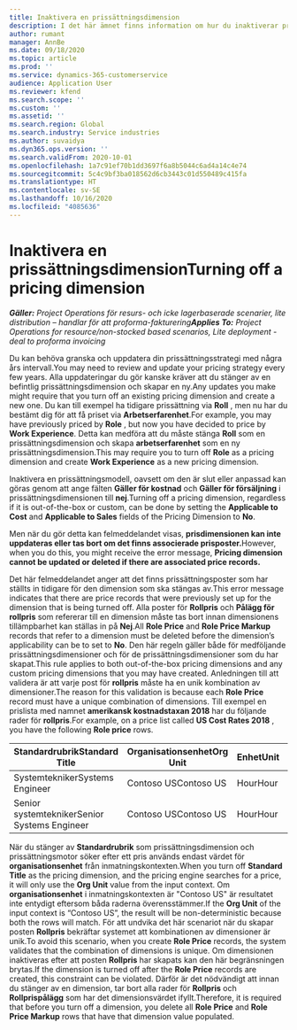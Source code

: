 ```yaml
---
title: Inaktivera en prissättningsdimension
description: I det här ämnet finns information om hur du inaktiverar prissättningsdimensioner.
author: rumant
manager: AnnBe
ms.date: 09/18/2020
ms.topic: article
ms.prod: ''
ms.service: dynamics-365-customerservice
audience: Application User
ms.reviewer: kfend
ms.search.scope: ''
ms.custom: ''
ms.assetid: ''
ms.search.region: Global
ms.search.industry: Service industries
ms.author: suvaidya
ms.dyn365.ops.version: ''
ms.search.validFrom: 2020-10-01
ms.openlocfilehash: 1a7c91ef70b1dd3697f6a8b5044c6ad4a14c4e74
ms.sourcegitcommit: 5c4c9bf3ba018562d6cb3443c01d550489c415fa
ms.translationtype: HT
ms.contentlocale: sv-SE
ms.lasthandoff: 10/16/2020
ms.locfileid: "4085636"
---
```

# <a name="turning-off-a-pricing-dimension"></a><span data-ttu-id="b95ca-103">Inaktivera en prissättningsdimension</span><span class="sxs-lookup"><span data-stu-id="b95ca-103">Turning off a pricing dimension</span></span>

<span data-ttu-id="b95ca-104">_**Gäller:** Project Operations för resurs- och icke lagerbaserade scenarier, lite distribution – handlar för att proforma-fakturering_</span><span class="sxs-lookup"><span data-stu-id="b95ca-104">_**Applies To:** Project Operations for resource/non-stocked based scenarios, Lite deployment - deal to proforma invoicing_</span></span>

<span data-ttu-id="b95ca-105">Du kan behöva granska och uppdatera din prissättningsstrategi med några års intervall.</span><span class="sxs-lookup"><span data-stu-id="b95ca-105">You may need to review and update your pricing strategy every few years.</span></span> <span data-ttu-id="b95ca-106">Alla uppdateringar du gör kanske kräver att du stänger av en befintlig prissättningsdimension och skapar en ny.</span><span class="sxs-lookup"><span data-stu-id="b95ca-106">Any updates you make might require that you turn off an existing pricing dimension and create a new one.</span></span> <span data-ttu-id="b95ca-107">Du kan till exempel ha tidigare prissättning via **Roll** , men nu har du bestämt dig för att få priset via **Arbetserfarenhet**.</span><span class="sxs-lookup"><span data-stu-id="b95ca-107">For example, you may have previously priced by **Role** , but now you have decided to price by **Work Experience**.</span></span> <span data-ttu-id="b95ca-108">Detta kan medföra att du måste stänga **Roll** som en prissättningsdimension och skapa **arbetserfarenhet** som en ny prissättningsdimension.</span><span class="sxs-lookup"><span data-stu-id="b95ca-108">This may require you to turn off **Role** as a pricing dimension and create **Work Experience** as a new pricing dimension.</span></span> 

<span data-ttu-id="b95ca-109">Inaktivera en prissättningsmodell, oavsett om den är slut eller anpassad kan göras genom att ange fälten **Gäller för kostnad** och **Gäller för försäljning** i prissättningsdimensionen till **nej**.</span><span class="sxs-lookup"><span data-stu-id="b95ca-109">Turning off a pricing dimension, regardless if it is out-of-the-box or custom, can be done by setting the **Applicable to Cost** and **Applicable to Sales** fields of the Pricing Dimension to **No**.</span></span>

<span data-ttu-id="b95ca-110">Men när du gör detta kan felmeddelandet visas, **prisdimensionen kan inte uppdateras eller tas bort om det finns associerade prisposter.**</span><span class="sxs-lookup"><span data-stu-id="b95ca-110">However, when you do this, you might receive the error message, **Pricing dimension cannot be updated or deleted if there are associated price records.**</span></span>

<span data-ttu-id="b95ca-111">Det här felmeddelandet anger att det finns prissättningsposter som har ställts in tidigare för den dimension som ska stängas av.</span><span class="sxs-lookup"><span data-stu-id="b95ca-111">This error message indicates that there are price records that were previously set up for the dimension that is being turned off.</span></span> <span data-ttu-id="b95ca-112">Alla poster för **Rollpris** och **Pålägg för rollpris** som refererar till en dimension måste tas bort innan dimensionens tillämpbarhet kan ställas in på **Nej**.</span><span class="sxs-lookup"><span data-stu-id="b95ca-112">All **Role Price** and **Role Price Markup** records that refer to a dimension must be deleted before the dimension’s applicability can be to set to **No**.</span></span> <span data-ttu-id="b95ca-113">Den här regeln gäller både för medföljande prissättningsdimensioner och för de prissättningsdimensioner som du har skapat.</span><span class="sxs-lookup"><span data-stu-id="b95ca-113">This rule applies to both out-of-the-box pricing dimensions and any custom pricing dimensions that you may have created.</span></span> <span data-ttu-id="b95ca-114">Anledningen till att validera är att varje post för **rollpris** måste ha en unik kombination av dimensioner.</span><span class="sxs-lookup"><span data-stu-id="b95ca-114">The reason for this validation is because each **Role Price** record must have a unique combination of dimensions.</span></span> <span data-ttu-id="b95ca-115">Till exempel en prislista med namnet **amerikansk kostnadstaxan 2018** har du följande rader för **rollpris**.</span><span class="sxs-lookup"><span data-stu-id="b95ca-115">For example, on a price list called **US Cost Rates 2018** , you have the following **Role price** rows.</span></span> 

| <span data-ttu-id="b95ca-116">Standardrubrik</span><span class="sxs-lookup"><span data-stu-id="b95ca-116">Standard Title</span></span>         | <span data-ttu-id="b95ca-117">Organisationsenhet</span><span class="sxs-lookup"><span data-stu-id="b95ca-117">Org Unit</span></span>    |<span data-ttu-id="b95ca-118">Enhet</span><span class="sxs-lookup"><span data-stu-id="b95ca-118">Unit</span></span>   |<span data-ttu-id="b95ca-119">Pris</span><span class="sxs-lookup"><span data-stu-id="b95ca-119">Price</span></span>  |<span data-ttu-id="b95ca-120">Valuta</span><span class="sxs-lookup"><span data-stu-id="b95ca-120">Currency</span></span>  |
| -----------------------|-------------|-------|-------|----------|
| <span data-ttu-id="b95ca-121">Systemtekniker</span><span class="sxs-lookup"><span data-stu-id="b95ca-121">Systems Engineer</span></span>|<span data-ttu-id="b95ca-122">Contoso US</span><span class="sxs-lookup"><span data-stu-id="b95ca-122">Contoso US</span></span>|<span data-ttu-id="b95ca-123">Hour</span><span class="sxs-lookup"><span data-stu-id="b95ca-123">Hour</span></span>| <span data-ttu-id="b95ca-124">100</span><span class="sxs-lookup"><span data-stu-id="b95ca-124">100</span></span>|<span data-ttu-id="b95ca-125">USD</span><span class="sxs-lookup"><span data-stu-id="b95ca-125">USD</span></span>|
| <span data-ttu-id="b95ca-126">Senior systemtekniker</span><span class="sxs-lookup"><span data-stu-id="b95ca-126">Senior Systems Engineer</span></span>|<span data-ttu-id="b95ca-127">Contoso US</span><span class="sxs-lookup"><span data-stu-id="b95ca-127">Contoso US</span></span>|<span data-ttu-id="b95ca-128">Hour</span><span class="sxs-lookup"><span data-stu-id="b95ca-128">Hour</span></span>| <span data-ttu-id="b95ca-129">150</span><span class="sxs-lookup"><span data-stu-id="b95ca-129">150</span></span>| <span data-ttu-id="b95ca-130">USD</span><span class="sxs-lookup"><span data-stu-id="b95ca-130">USD</span></span>|


<span data-ttu-id="b95ca-131">När du stänger av **Standardrubrik** som prissättningsdimension och prissättningsmotor söker efter ett pris används endast värdet för **organisationsenhet** från inmatningskontexten.</span><span class="sxs-lookup"><span data-stu-id="b95ca-131">When you turn off **Standard Title** as the pricing dimension, and the pricing engine searches for a price, it will only use the **Org Unit** value from the input context.</span></span> <span data-ttu-id="b95ca-132">Om **organisationsenhet** i inmatningskontexten är "Contoso US" är resultatet inte entydigt eftersom båda raderna överensstämmer.</span><span class="sxs-lookup"><span data-stu-id="b95ca-132">If the **Org Unit** of the input context is “Contoso US”, the result will be non-deterministic because both the rows will match.</span></span> <span data-ttu-id="b95ca-133">För att undvika det här scenariot när du skapar posten **Rollpris** bekräftar systemet att kombinationen av dimensioner är unik.</span><span class="sxs-lookup"><span data-stu-id="b95ca-133">To avoid this scenario, when you create **Role Price** records, the system validates that the combination of dimensions is unique.</span></span> <span data-ttu-id="b95ca-134">Om dimensionen inaktiveras efter att posten **Rollpris** har skapats kan den här begränsningen brytas.</span><span class="sxs-lookup"><span data-stu-id="b95ca-134">If the dimension is turned off after the **Role Price** records are created, this constraint can be violated.</span></span> <span data-ttu-id="b95ca-135">Därför är det nödvändigt att innan du stänger av en dimension, tar bort alla rader för **Rollpris** och **Rollprispålägg** som har det dimensionsvärdet ifyllt.</span><span class="sxs-lookup"><span data-stu-id="b95ca-135">Therefore, it is required that before you turn off a dimension, you delete all **Role Price** and **Role Price Markup** rows that have that dimension value populated.</span></span>

